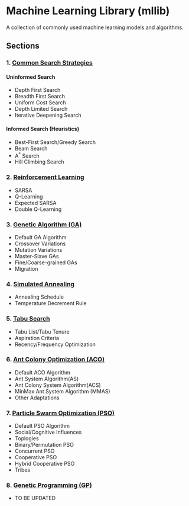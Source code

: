 # Machine Learning Library (mllib)

A collection of commonly used machine learning models and algorithms.

##  Sections

### 1. [Common Search Strategies](https://github.com/zcliang97/machine_learning_lib/tree/master/CommonSearch)
#### Uninformed Search
   * Depth First Search
   * Breadth First Search
   * Uniform Cost Search
   * Depth Limited Search
   * Iterative Deepening Search

#### Informed Search (Heuristics)
   * Best-First Search/Greedy Search
   * Beam Search
   * A<sup>*</sup> Search
   * Hill Climbing Search

### 2. [Reinforcement Learning](https://github.com/zcliang97/machine_learning_lib/tree/master/ReinforcementLearning)
   * SARSA
   * Q-Learning
   * Expected SARSA
   * Double Q-Learning

### 3. [Genetic Algorithm (GA)](https://github.com/zcliang97/machine_learning_lib/tree/master/GeneticAlgorithm)
   * Default GA Algorithm
   * Crossover Variations
   * Mutation Variations
   * Master-Slave GAs
   * Fine/Coarse-grained GAs
   * Migration

### 4. [Simulated Annealing](https://github.com/zcliang97/machine_learning_lib/tree/master/SimulatedAnnealing)
   * Annealing Schedule
   * Temperature Decrement Rule

### 5. [Tabu Search](https://github.com/zcliang97/machine_learning_lib/tree/master/TabuSearch)
   * Tabu List/Tabu Tenure
   * Aspiration Criteria
   * Recency/Frequency Optimization

### 6. [Ant Colony Optimization (ACO)](https://github.com/zcliang97/machine_learning_lib/tree/master/AntColonyOptimization)
   * Default ACO Algorithm
   * Ant System Algorithm(AS)
   * Ant Colony System Algorithm(ACS)
   * MinMax Ant System Algorithm (MMAS)
   * Other Adaptations

### 7. [Particle Swarm Optimization (PSO)](https://github.com/zcliang97/machine_learning_lib/tree/master/ParticleSwarmOptimization)
   * Default PSO Algorithm
   * Social/Cognitive Influences
   * Toplogies
   * Binary/Permutation PSO
   * Concurrent PSO
   * Cooperative PSO
   * Hybrid Cooperative PSO
   * Tribes

### 8. [Genetic Programming (GP)](https://github.com/zcliang97/machine_learning_lib/tree/master/GeneticProgramming)
   * TO BE UPDATED